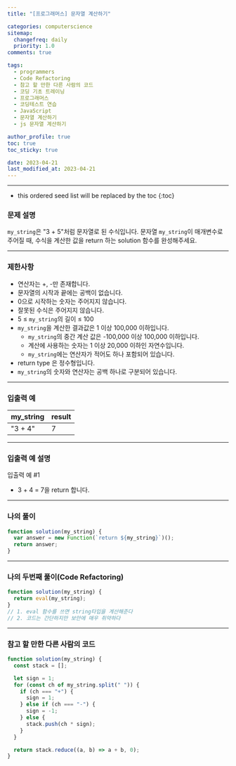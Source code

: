 ```yaml
---
title: "[프로그래머스] 문자열 계산하기"

categories: computerscience
sitemap:
  changefreq: daily
  priority: 1.0
comments: true

tags:
  - programmers
  - Code Refactoring
  - 참고 할 만한 다른 사람의 코드
  - 코딩 기초 트레이닝
  - 프로그래머스
  - 코딩테스트 연습
  - JavaScript
  - 문자열 계산하기
  - js 문자열 계산하기

author_profile: true
toc: true
toc_sticky: true

date: 2023-04-21
last_modified_at: 2023-04-21
---
```


---

<!-- prettier-ignore -->
* this ordered seed list will be replaced by the toc 
{:toc}

### 문제 설명

`my_string`은 "3 + 5"처럼 문자열로 된 수식입니다. 문자열 `my_string`이 매개변수로 주어질 때, 수식을 계산한 값을 return 하는 solution 함수를 완성해주세요.

---

### 제한사항

- 연산자는 +, -만 존재합니다.
- 문자열의 시작과 끝에는 공백이 없습니다.
- 0으로 시작하는 숫자는 주어지지 않습니다.
- 잘못된 수식은 주어지지 않습니다.
- 5 ≤ `my_string`의 길이 ≤ 100
- `my_string`을 계산한 결과값은 1 이상 100,000 이하입니다.
  - `my_string`의 중간 계산 값은 -100,000 이상 100,000 이하입니다.
  - 계산에 사용하는 숫자는 1 이상 20,000 이하인 자연수입니다.
  - `my_string`에는 연산자가 적어도 하나 포함되어 있습니다.
- return type 은 정수형입니다.
- `my_string`의 숫자와 연산자는 공백 하나로 구분되어 있습니다.

---

### 입출력 예

| my_string | result |
| --------- | ------ |
| "3 + 4"   | 7      |

---

### 입출력 예 설명

입출력 예 #1

- 3 + 4 = 7을 return 합니다.

---

### 나의 풀이

```jsx
function solution(my_string) {
  var answer = new Function(`return ${my_string}`)();
  return answer;
}
```

---

### 나의 두번째 풀이(Code Refactoring)

```jsx
function solution(my_string) {
  return eval(my_string);
}
// 1. eval 함수를 쓰면 string타입을 계산해준다
// 2. 코드는 간단하지만 보안에 매우 취약하다
```

---

### 참고 할 만한 다른 사람의 코드

```jsx
function solution(my_string) {
  const stack = [];

  let sign = 1;
  for (const ch of my_string.split(" ")) {
    if (ch === "+") {
      sign = 1;
    } else if (ch === "-") {
      sign = -1;
    } else {
      stack.push(ch * sign);
    }
  }

  return stack.reduce((a, b) => a + b, 0);
}
```
